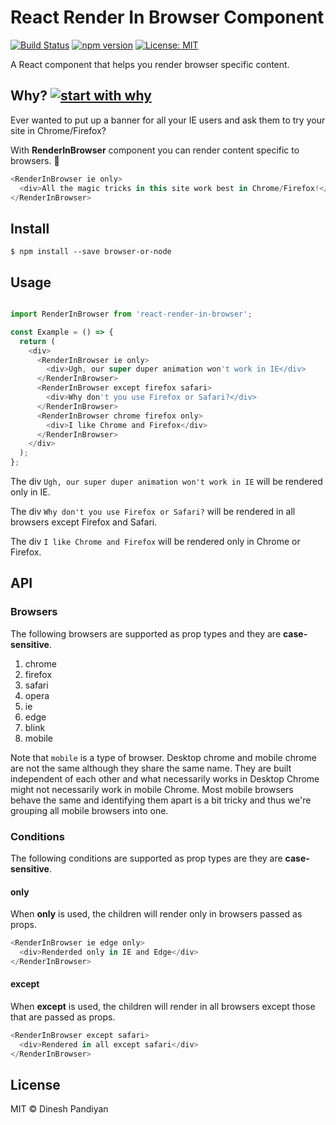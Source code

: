 # React Render In Browser Component

[![Build Status](https://travis-ci.org/flexdinesh/react-render-in-browser.svg?branch=master)](https://travis-ci.org/flexdinesh/react-render-in-browser)
[![npm version](https://badge.fury.io/js/react-render-in-browser.svg)](https://www.npmjs.com/package/react-render-in-browser)
[![License: MIT](https://img.shields.io/badge/License-MIT-blue.svg)](https://opensource.org/licenses/MIT)

A React component that helps you render browser specific content.

## Why? [![start with why](https://img.shields.io/badge/start%20with-why%3F-brightgreen.svg?style=flat)](http://www.ted.com/talks/simon_sinek_how_great_leaders_inspire_action)

Ever wanted to put up a banner for all your IE users and ask them to try your site in Chrome/Firefox?

With **RenderInBrowser** component you can render content specific to browsers. 🎉

```js
<RenderInBrowser ie only>
  <div>All the magic tricks in this site work best in Chrome/Firefox!</div>
</RenderInBrowser>
```

## Install

```
$ npm install --save browser-or-node
```

## Usage

```js

import RenderInBrowser from 'react-render-in-browser';

const Example = () => {
  return (
    <div>
      <RenderInBrowser ie only>
        <div>Ugh, our super duper animation won't work in IE</div>
      </RenderInBrowser>
      <RenderInBrowser except firefox safari>
        <div>Why don't you use Firefox or Safari?</div>
      </RenderInBrowser>
      <RenderInBrowser chrome firefox only>
        <div>I like Chrome and Firefox</div>
      </RenderInBrowser>
    </div>
  );
};

```

The div `Ugh, our super duper animation won't work in IE` will be rendered only in IE.

The div `Why don't you use Firefox or Safari?` will be rendered in all browsers except Firefox and Safari.

The div `I like Chrome and Firefox` will be rendered only in Chrome or Firefox.

## API

### Browsers

The following browsers are supported as prop types and they are **case-sensitive**.

1. chrome
2. firefox
3. safari
4. opera
5. ie
6. edge
7. blink
8. mobile

Note that `mobile` is a type of browser. Desktop chrome and mobile chrome are not the same although they share the same name. They are built independent of each other and what necessarily works in Desktop Chrome might not necessarily work in mobile Chrome. Most mobile browsers behave the same and identifying them apart is a bit tricky and thus we're grouping all mobile browsers into one.

### Conditions

The following conditions are supported as prop types are they are **case-sensitive**.

#### only

When **only** is used, the children will render only in browsers passed as props.

```js
<RenderInBrowser ie edge only>
  <div>Renderded only in IE and Edge</div>
</RenderInBrowser>
```

#### except

When **except** is used, the children will render in all browsers except those that are passed as props.

```js
<RenderInBrowser except safari>
  <div>Rendered in all except safari</div>
</RenderInBrowser>
```

## License

MIT © Dinesh Pandiyan

